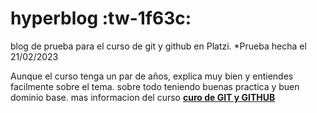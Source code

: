 # hyperblog :tw-1f63c:
blog de prueba para el curso de git y github en Platzi.
*Prueba hecha el 21/02/2023

Aunque el curso tenga un par de años, explica muy bien y entiendes facilmente sobre el tema. sobre todo teniendo buenas practica y buen dominio base. mas informacion del curso [**curo de GIT y GITHUB**](https://platzi.com/cursos/git-github/)
